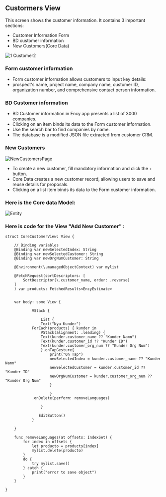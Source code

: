 ## Custormers View
This screen shows the customer information.
It contains 3 important sections:

- Customer Information Form
- BD customer information
- New Customers(Core Data)

![1 Customer2](https://github.com/markrenaud/FilePicker/assets/7523384/2b10e700-8496-4b28-9f15-db1bc509b2b7)

### Form customer information
- Form customer information allows customers to input key details: 
- prospect's name, project name, company name, customer ID, organization number, and comprehensive contact person information.

### BD Customer information
- BD Customer information in Ency app presents a list of 3000 companies. 
- Clicking on an item binds its data to the Form customer information. 
- Use the search bar to find companies by name. 
- The database is a modified JSON file extracted from customer CRM.

### New Customers
![NewCustomersPage](https://github.com/AlvarArias/Ency-App-/assets/7523384/11feae19-b98e-4ba2-927b-e5a71a70cca0)

- To create a new customer, fill mandatory information and click the + button. 
- Core Data creates a new customer record, allowing users to save and reuse details for proposals. 
- Clicking on a list item binds its data to the Form customer information.

### Here is the Core data Model:
![Entity](https://github.com/AlvarArias/Ency-App-/assets/7523384/be9fbdeb-4517-464c-b08d-8b33883312d8)


### Here is code for the View "Add New Customer" :

```
struct CoreCustomerView: View {
    
    // Binding variables
    @Binding var newSelectedIndex: String
    @Binding var newSelectedCustomer: String
    @Binding var newOrgNumCustomer: String
    
    @Environment(\.managedObjectContext) var mylist
    
    @FetchRequest(sortDescriptors: [
        SortDescriptor(\.customer_name, order: .reverse)
    ]
    ) var products: FetchedResults<EncyEstimate>
    
    
    var body: some View {
   
            VStack {
            
                List {
                Text("Nya Kunder")
            ForEach(products) { kunder in
                VStack(alignment: .leading) {
                Text(kunder.customer_name ?? "Kunder Namn")
                Text(kunder.customer_id ?? "Kunder ID")
                Text(kunder.customer_org_num ?? "Kunder Org Num")
                }.onTapGesture{
                    print("On Tap")
                    newSelectedIndex = kunder.customer_name ?? "Kunder Namn"
                    newSelectedCustomer = kunder.customer_id ?? "Kunder ID"
                    newOrgNumCustomer = kunder.customer_org_num ?? "Kunder Org Num"
                    }
                
                    }
            .onDelete(perform: removeLanguages)
                    
                }
   
               EditButton()
            }
    
    }
    
    func removeLanguages(at offsets: IndexSet) {
        for index in offsets {
            let producto = products[index]
            mylist.delete(producto)
        }
        do {
            try mylist.save()
        } catch {
            print("error to save object")
        }
    }
    
}
```
